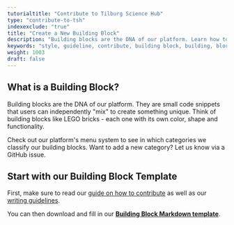 ```yaml
---
tutorialtitle: "Contribute to Tilburg Science Hub"
type: "contribute-to-tsh"
indexexclude: "true"
title: "Create a New Building Block"
description: "Building blocks are the DNA of our platform. Learn how to create a new one."
keywords: "style, guideline, contribute, building block, building, block"
weight: 1003
draft: false
---
```


## What is a Building Block?

Building blocks are the DNA of our platform. They are small code snippets that users can independently "mix" to create something unique. Think of building blocks like LEGO bricks - each one with its own color, shape and functionality.

Check out our platform's menu system to see in which categories we classify our building blocks. Want to add a new category? Let us know via a GitHub issue.

## Start with our Building Block Template

First, make sure to read our [guide on how to contribute](../contribute) as well as our [writing guidelines](../style-guide).

You can then download and fill in our **[Building Block Markdown template](https://raw.githubusercontent.com/tilburgsciencehub/tsh-website/master/content/tutorials/more-tutorials/contribute-to-tilburg-science-hub/building-block-shell.md)**.
